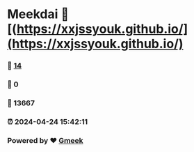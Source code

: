 # Meekdai :link: [(https://xxjssyouk.github.io/](https://xxjssyouk.github.io/) 
### :page_facing_up: [14](https://xxjssyouk.github.io/tag.html) 
### :speech_balloon: 0 
### :hibiscus: 13667 
### :alarm_clock: 2024-04-24 15:42:11 
### Powered by :heart: [Gmeek](https://github.com/Meekdai/Gmeek)
